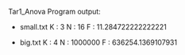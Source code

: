 Tar1_Anova
Program output:

* small.txt
K : 3
N : 16
F : 11.284722222222221



* big.txt
K : 4
N : 1000000
F : 636254.1369107931

